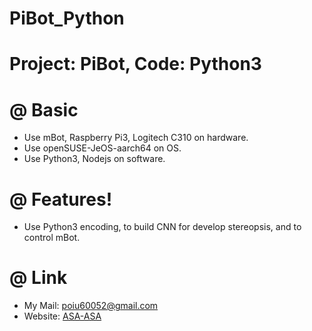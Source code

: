 # PiBot_Python

Project: PiBot, Code: Python3
===

# 
# @ **Basic**
  - Use mBot, Raspberry Pi3, Logitech C310 on hardware.
  - Use openSUSE-JeOS-aarch64 on OS.
  - Use Python3, Nodejs on software.

# 
# @ **Features!**
  - Use Python3 encoding, to build CNN for develop stereopsis, and to control mBot.

# 
# @ **Link**
  - My Mail: <poiu60052@gmail.com>
  - Website: [ASA-ASA]

   [ASA-ASA]: <https://double-asa.blogspot.tw/>

